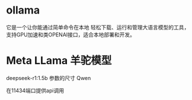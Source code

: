 # ollama

它是一个让你能通过简单命令在本地 轻松下载、运行和管理大语言模型的工具，支持GPU加速和类OPENAI接口，适合本地部署和开发。

# Meta LLama 羊驼模型
deepseek-r1:1.5b 参数的尺寸 
Qwen 

在11434端口提供api调用